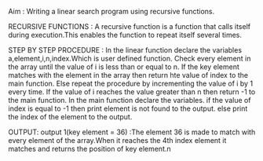 
Aim : Writing a linear search program using recursive functions.

RECURSIVE FUNCTIONS : A recursive function is a function that calls itself during execution.This enables the function to repeat itself several times.

STEP BY STEP PROCEDURE :
In the linear function declare the variables a,element,i,n,index.Which is user defined function.
Check every element in the array until the value of i is less than or equal to n.
If the key element matches with the element in the array then return hte value of index to the main function.
Else repeat the procedure by incrementing the value of i by 1 every time.
If the value of i reaches the value greater than n then return -1 to the main function.
In the main function declare the variables.
if the value of index is equal to -1 then print element is not found to the output.
else print the index of the element to the output.

OUTPUT:
output 1(key element = 36) :The element 36 is made to match with every element of the array.When it reaches the 4th index element it matches and returns the position of key element.n
